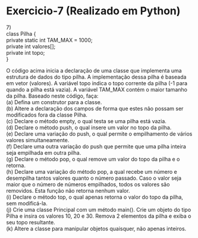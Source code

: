 # Exercicio-7 (Realizado em Python)

7)<br>class Pilha {
   <br>private static int TAM_MAX = 1000;
   <br>private int valores[];
   <br>private int topo;
  <br>}
    
O código acima inicia a declaração de uma classe que implementa uma estrutura
de dados do tipo pilha. A implementação dessa pilha é baseada em vetor (valores). A
variável topo indica o topo corrente da pilha (-1 para quando a pilha está vazia). A
variável TAM_MAX contém o maior tamanho da pilha. Baseado neste código, faça:
<br>(a) Defina um construtor para a classe.
<br>(b) Altere a declaração dos campos de forma que estes não possam ser modificados
fora da classe Pilha.
<br>(c) Declare o método empty, o qual testa se uma pilha está vazia.
<br>(d) Declare o método push, o qual insere um valor no topo da pilha.
<br>(e) Declare uma variação do push, o qual permite o empilhamento de vários valores
simultaneamente.
<br>(f) Declare uma outra variação do push que permite que uma pilha inteira seja
empilhada em outra pilha.
<br>(g) Declare o método pop, o qual remove um valor do topo da pilha e o retorna.
<br>(h) Declare uma variação do método pop, a qual recebe um número e desempilha
tantos valores quanto o número passado. Caso o valor seja maior que o número
de números empilhados, todos os valores são removidos. Esta função não
retorna nenhum valor.
<br>(i) Declare o método top, o qual apenas retorna o valor do topo da pilha, sem
modificá-la.
<br>(j) Crie uma classe Principal com um método main(). Crie um objeto do tipo Pilha e
insira os valores 10, 20 e 30. Remova 2 elementos da pilha e exiba o seu topo
resultante.
<br>(k) Altere a classe para manipular objetos quaisquer, não apenas inteiros.
